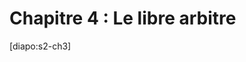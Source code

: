 # Chapitre 4 : Le libre arbitre

[diapo:s2-ch3]

<!-- ### Contenu de ce chapitre

<script>subPages()</script> -->